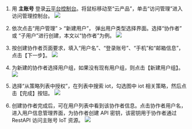1. 用 **主账号** 登录[云平台控制台](http://console.tce.fsphere.cn/)。将鼠标移动至“云产品”，单击“访问管理”进入访问管理控制台。
![](http://imgcache.tce.fsphere.cn/static/mc.qcloudimg.com/static/img/4bdb983c6c29a873c706acdfe9b90e6b/camconsole_enter.png)

2. 依次点击“用户管理” > “新建用户”， 弹出用户类型选择界面。选择“协作者” 或 “子用户”进行创建，本文以“协作者”为例。
![](http://imgcache.tce.fsphere.cn/static/mc.qcloudimg.com/static/img/e85c28dff8a475c66362cc41ee6088c4/cam_role_create1.png)

3. 按创建协作者页面要求，填入“用户名”、“登录账号”、“手机”和“邮箱信息”，点击【下一步】。
![](http://imgcache.tce.fsphere.cn/static/mc.qcloudimg.com/static/img/b45d7fa3dbd3adafc788551bae31ede5/cam_createrole2.png)

4. 为新建的协作者选择用户组，如果没有现有用户组，则点击【新建用户组】。
![](http://imgcache.tce.fsphere.cn/static/mc.qcloudimg.com/static/img/ed3348b2687df524bec2d88b58b5b85e/cam_createrole3.png)

5. 选择“从策略列表中授权”，在列表中搜索 iot，勾选图中 iot 相关策略，然后点击【完成】按钮。
![](http://imgcache.tce.fsphere.cn/static/mc.qcloudimg.com/static/img/f29f424c7a15b7085eacbf3a4fadd2d4/cam_createrole4.png)

6. 创建协作者完成后，可在用户列表中看到该协作者信息。点击协作者用户名，进入用户信息管理界面，为协作者创建 API 密钥，该密钥用于协作者通过 RestAPI 访问主账号 IoT 资源。
![](http://imgcache.tce.fsphere.cn/static/mc.qcloudimg.com/static/img/429d52f5bd60f8ac3f75bae4823376db/cam_createrole5.png)
